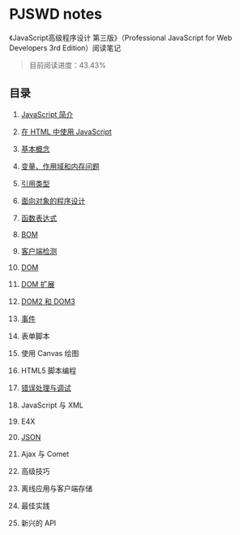 # PJSWD notes

《JavaScript高级程序设计 第三版》（Professional JavaScript for Web Developers 3rd Edition）阅读笔记

> 目前阅读进度：43.43%

## 目录

1. [JavaScript 简介](./docs/chap01.md)

2. [在 HTML 中使用 JavaScript](./docs/chap02.md)

3. [基本概念](./docs/chap03.md)

4. [变量、作用域和内存问题](./docs/chap04.md)

5. [引用类型](./docs/chap05.md)

6. [面向对象的程序设计](./docs/chap06.md)

7. [函数表达式](./docs/chap07.md)

8. [BOM](./docs/chap08.md)

9. [客户端检测](./docs/chap09.md)

10. [DOM](./docs/chap10.md)

11. [DOM 扩展](./docs/chap11.md)

12. [DOM2 和 DOM3](./docs/chap12.md)

13. [事件](./docs/chap13.md)

14. 表单脚本

15. 使用 Canvas 绘图

16. HTML5 脚本编程

17. [错误处理与调试](./docs/chap17.md)

18. JavaScript 与 XML

19. E4X

20. [JSON](./docs/chap20.md)

21. Ajax 与 Comet

22. 高级技巧

23. 离线应用与客户端存储

24. 最佳实践

25. 新兴的 API